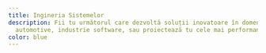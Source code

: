 ```yaml
---
title: Ingineria Sistemelor
description: Fii tu următorul care dezvoltă soluții inovatoare în domenii precum
  automotive, industrie software, sau proiectează tu cele mai performante drone!
color: blue
---
```

